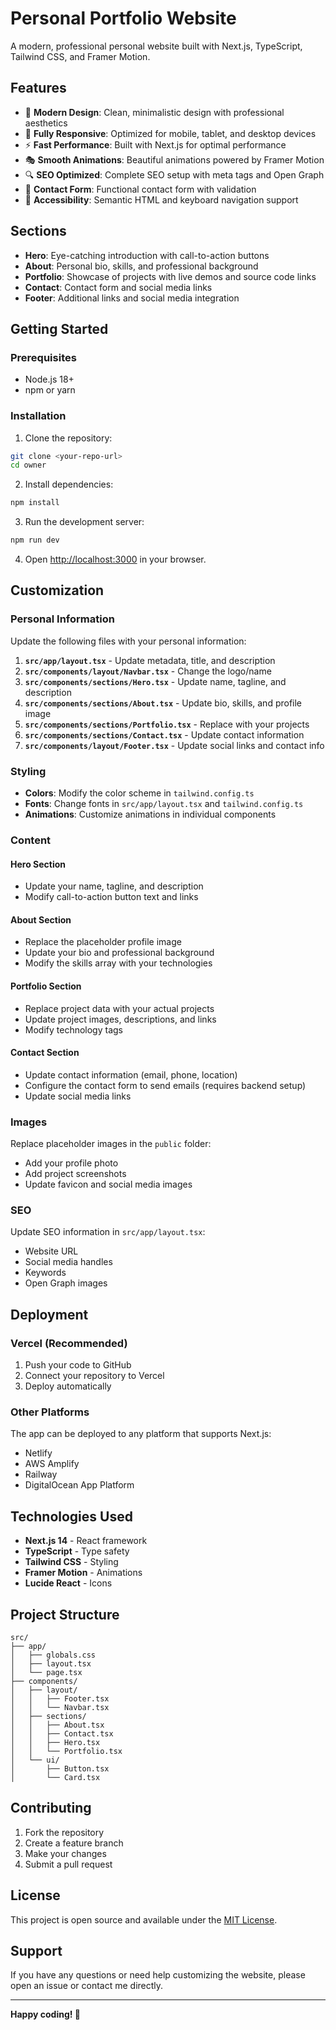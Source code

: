 # Personal Portfolio Website

A modern, professional personal website built with Next.js, TypeScript, Tailwind CSS, and Framer Motion.

## Features

- 🎨 **Modern Design**: Clean, minimalistic design with professional aesthetics
- 📱 **Fully Responsive**: Optimized for mobile, tablet, and desktop devices
- ⚡ **Fast Performance**: Built with Next.js for optimal performance
- 🎭 **Smooth Animations**: Beautiful animations powered by Framer Motion
- 🔍 **SEO Optimized**: Complete SEO setup with meta tags and Open Graph
- 📧 **Contact Form**: Functional contact form with validation
- 🎯 **Accessibility**: Semantic HTML and keyboard navigation support

## Sections

- **Hero**: Eye-catching introduction with call-to-action buttons
- **About**: Personal bio, skills, and professional background
- **Portfolio**: Showcase of projects with live demos and source code links
- **Contact**: Contact form and social media links
- **Footer**: Additional links and social media integration

## Getting Started

### Prerequisites

- Node.js 18+
- npm or yarn

### Installation

1. Clone the repository:

```bash
git clone <your-repo-url>
cd owner
```

2. Install dependencies:

```bash
npm install
```

3. Run the development server:

```bash
npm run dev
```

4. Open [http://localhost:3000](http://localhost:3000) in your browser.

## Customization

### Personal Information

Update the following files with your personal information:

1. **`src/app/layout.tsx`** - Update metadata, title, and description
2. **`src/components/layout/Navbar.tsx`** - Change the logo/name
3. **`src/components/sections/Hero.tsx`** - Update name, tagline, and description
4. **`src/components/sections/About.tsx`** - Update bio, skills, and profile image
5. **`src/components/sections/Portfolio.tsx`** - Replace with your projects
6. **`src/components/sections/Contact.tsx`** - Update contact information
7. **`src/components/layout/Footer.tsx`** - Update social links and contact info

### Styling

- **Colors**: Modify the color scheme in `tailwind.config.ts`
- **Fonts**: Change fonts in `src/app/layout.tsx` and `tailwind.config.ts`
- **Animations**: Customize animations in individual components

### Content

#### Hero Section

- Update your name, tagline, and description
- Modify call-to-action button text and links

#### About Section

- Replace the placeholder profile image
- Update your bio and professional background
- Modify the skills array with your technologies

#### Portfolio Section

- Replace project data with your actual projects
- Update project images, descriptions, and links
- Modify technology tags

#### Contact Section

- Update contact information (email, phone, location)
- Configure the contact form to send emails (requires backend setup)
- Update social media links

### Images

Replace placeholder images in the `public` folder:

- Add your profile photo
- Add project screenshots
- Update favicon and social media images

### SEO

Update SEO information in `src/app/layout.tsx`:

- Website URL
- Social media handles
- Keywords
- Open Graph images

## Deployment

### Vercel (Recommended)

1. Push your code to GitHub
2. Connect your repository to Vercel
3. Deploy automatically

### Other Platforms

The app can be deployed to any platform that supports Next.js:

- Netlify
- AWS Amplify
- Railway
- DigitalOcean App Platform

## Technologies Used

- **Next.js 14** - React framework
- **TypeScript** - Type safety
- **Tailwind CSS** - Styling
- **Framer Motion** - Animations
- **Lucide React** - Icons

## Project Structure

```
src/
├── app/
│   ├── globals.css
│   ├── layout.tsx
│   └── page.tsx
├── components/
│   ├── layout/
│   │   ├── Footer.tsx
│   │   └── Navbar.tsx
│   ├── sections/
│   │   ├── About.tsx
│   │   ├── Contact.tsx
│   │   ├── Hero.tsx
│   │   └── Portfolio.tsx
│   └── ui/
│       ├── Button.tsx
│       └── Card.tsx
```

## Contributing

1. Fork the repository
2. Create a feature branch
3. Make your changes
4. Submit a pull request

## License

This project is open source and available under the [MIT License](LICENSE).

## Support

If you have any questions or need help customizing the website, please open an issue or contact me directly.

---

**Happy coding! 🚀**
